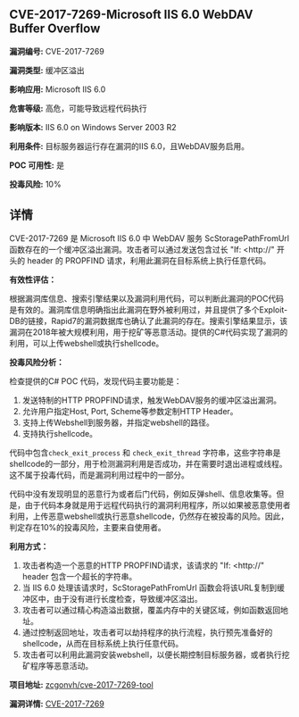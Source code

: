 ## CVE-2017-7269-Microsoft IIS 6.0 WebDAV Buffer Overflow

**漏洞编号:** CVE-2017-7269

**漏洞类型:** 缓冲区溢出

**影响应用:** Microsoft IIS 6.0

**危害等级:** 高危，可能导致远程代码执行

**影响版本:** IIS 6.0 on Windows Server 2003 R2

**利用条件:** 目标服务器运行存在漏洞的IIS 6.0，且WebDAV服务启用。

**POC 可用性:** 是

**投毒风险:** 10%

## 详情

CVE-2017-7269 是 Microsoft IIS 6.0 中 WebDAV 服务 ScStoragePathFromUrl 函数存在的一个缓冲区溢出漏洞。攻击者可以通过发送包含过长 "If: <http://" 开头的 header 的 PROPFIND 请求，利用此漏洞在目标系统上执行任意代码。

**有效性评估：**

根据漏洞库信息、搜索引擎结果以及漏洞利用代码，可以判断此漏洞的POC代码是有效的。漏洞库信息明确指出此漏洞在野外被利用过，并且提供了多个Exploit-DB的链接，Rapid7的漏洞数据库也确认了此漏洞的存在。搜索引擎结果显示，该漏洞在2018年被大规模利用，用于挖矿等恶意活动。提供的C#代码实现了漏洞的利用，可以上传webshell或执行shellcode。

**投毒风险分析：**

检查提供的C# POC 代码，发现代码主要功能是：
1.  发送特制的HTTP PROPFIND请求，触发WebDAV服务的缓冲区溢出漏洞。
2.  允许用户指定Host, Port, Scheme等参数定制HTTP Header。
3.  支持上传Webshell到服务器，并指定webshell的路径。
4.  支持执行shellcode。

代码中包含`check_exit_process` 和 `check_exit_thread` 字符串，这些字符串是shellcode的一部分，用于检测漏洞利用是否成功，并在需要时退出进程或线程。这不属于投毒代码，而是漏洞利用过程中的一部分。

代码中没有发现明显的恶意行为或者后门代码，例如反弹shell、信息收集等。但是，由于代码本身就是用于远程代码执行的漏洞利用程序，所以如果被恶意使用者利用，上传恶意webshell或执行恶意shellcode，仍然存在被投毒的风险。因此，判定存在10%的投毒风险，主要来自使用者。

**利用方式：**

1.  攻击者构造一个恶意的HTTP PROPFIND请求，该请求的 "If: <http://" header 包含一个超长的字符串。
2.  当 IIS 6.0 处理该请求时，ScStoragePathFromUrl 函数会将该URL复制到缓冲区中，由于没有进行长度检查，导致缓冲区溢出。
3.  攻击者可以通过精心构造溢出数据，覆盖内存中的关键区域，例如函数返回地址。
4.  通过控制返回地址，攻击者可以劫持程序的执行流程，执行预先准备好的shellcode，从而在目标系统上执行任意代码。
5.  攻击者可以利用此漏洞安装webshell，以便长期控制目标服务器，或者执行挖矿程序等恶意活动。

**项目地址:** [zcgonvh/cve-2017-7269-tool](https://github.com/zcgonvh/cve-2017-7269-tool)

**漏洞详情:** [CVE-2017-7269](https://nvd.nist.gov/vuln/detail/CVE-2017-7269)